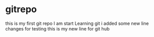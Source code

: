 # gitrepo
this is my first git repo
I am start Learning git
i added some new line
changes for testing 
this is my new line for git hub 
